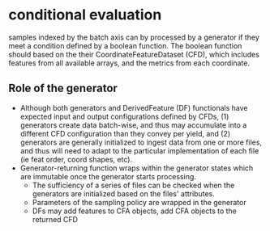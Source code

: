 # conditional evaluation

samples indexed by the batch axis can by processed by a generator
if they meet a condition defined by a boolean function. The boolean
function should based on the their CoordinateFeatureDataset (CFD),
which includes features from all available arrays, and the metrics
from each coordinate.

## Role of the generator

 - Although both generators and DerivedFeature (DF) functionals have
   expected input and output configurations defined by CFDs,
   (1) generators create data batch-wise, and thus may accumulate
   into a different CFD configuration than they convey per yield, and
   (2) generators are generally initialized to ingest data from one
   or more files, and thus will need to adapt to the particular
   implementation of each file (ie feat order, coord shapes, etc).
 - Generator-returning function wraps within the generator states
   which are immutable once the generator starts processing.
    - The sufficiency of a series of files can be checked when the
      generators are initialized based on the files' attributes.
    - Parameters of the sampling policy are wrapped in the generator
    - DFs may add features to CFA objects, add CFA objects to the
      returned CFD
